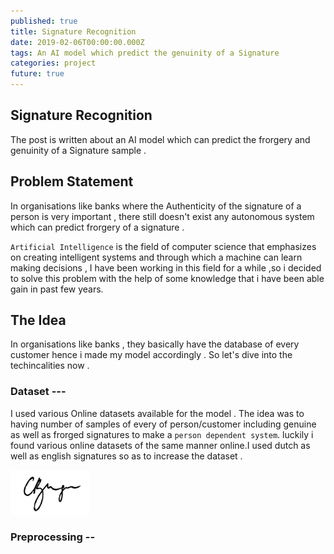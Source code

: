 ```yaml
---
published: true
title: Signature Recognition
date: 2019-02-06T00:00:00.000Z
tags: An AI model which predict the genuinity of a Signature
categories: project
future: true
---
```

## Signature Recognition
The post is written about an AI model which can predict the frorgery and  genuinity of a Signature sample . <br>

## Problem Statement
In organisations like banks where the Authenticity of the signature of a person is very important , there still doesn't exist any autonomous system which can predict frorgery of a signature .

`Artificial Intelligence` is the field of computer science that emphasizes on creating intelligent systems and through which
a machine can learn making decisions , I have been working in this field for a while ,so i decided to solve this problem with the help of some knowledge that i have been able gain in past few years.

## The Idea



In organisations like banks , they basically have the database of every customer hence i made my model accordingly .
So let's dive into the techincalities now .
### Dataset ---
I used various Online datasets available for the model . The idea was to having number of samples of every of person/customer including genuine as well as frorged signatures to make a `person dependent system`.
luckily i found various online datasets of the same manner online.I used dutch as well as english signatures so as to increase the dataset .

<img src='https://github.com/piyush-98/piyush-98.github.io/blob/master/photos/gen.png' width='25%' alt='genuine'>

### Preprocessing --
